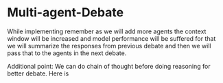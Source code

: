 # Multi-agent-Debate
While implementing remember as we will add more agents the context window will be increased and model performance will be suffered for that we will summarize the responses from previous debate and then we will pass that to the agents in the next debate.

Additional point: We can do chain of thought before doing reasoning for better debate.
Here is 
